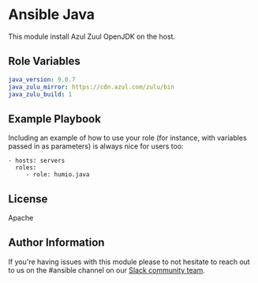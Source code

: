 Ansible Java
=========

This module install Azul Zuul OpenJDK on the host.

Role Variables
--------------

```yaml
java_version: 9.0.7
java_zulu_mirror: https://cdn.azul.com/zulu/bin
java_zulu_build: 1
```

Example Playbook
----------------

Including an example of how to use your role (for instance, with variables passed in as parameters) is always nice for users too:

    - hosts: servers
      roles:
         - role: humio.java

License
-------

Apache

Author Information
------------------

If you're having issues with this module please to not hesitate to reach out to us on the #ansible channel on our [Slack community team](https://community.humio.com/). 
